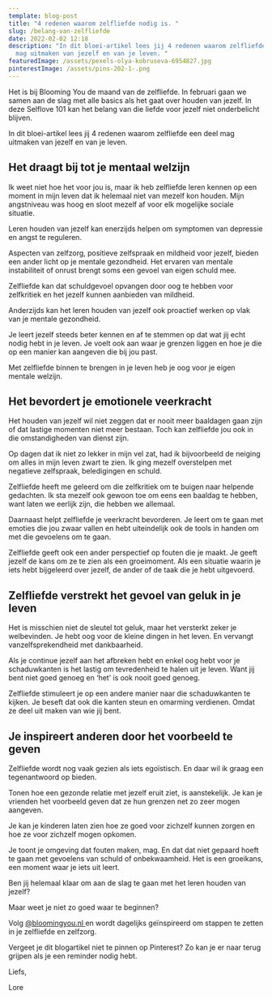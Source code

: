 ```yaml
---
template: blog-post
title: "4 redenen waarom zelfliefde nodig is. "
slug: /belang-van-zelfliefde
date: 2022-02-02 12:18
description: "In dit bloei-artikel lees jij 4 redenen waarom zelfliefde een deel
  mag uitmaken van jezelf en van je leven. "
featuredImage: /assets/pexels-olya-kobruseva-6954827.jpg
pinterestImage: /assets/pins-202-1-.png
---
```

Het is bij Blooming You de maand van de zelfliefde. In februari gaan we samen aan de slag met alle basics als het gaat over houden van jezelf. In deze Selflove 101 kan het belang van die liefde voor jezelf niet onderbelicht blijven.

In dit bloei-artikel lees jij 4 redenen waarom zelfliefde een deel mag uitmaken van jezelf en van je leven. 

## Het draagt bij tot je mentaal welzijn

Ik weet niet hoe het voor jou is, maar ik heb zelfliefde leren kennen op een moment in mijn leven dat ik helemaal niet van mezelf kon houden. Mijn angstniveau was hoog en sloot mezelf af voor elk mogelijke sociale situatie. 

Leren houden van jezelf kan enerzijds helpen om symptomen van depressie en angst te reguleren. 

Aspecten van zelfzorg, positieve zelfspraak en mildheid voor jezelf, bieden een ander licht op je mentale gezondheid. Het ervaren van mentale instabiliteit of onrust brengt soms een gevoel van eigen schuld mee. 

Zelfliefde kan dat schuldgevoel opvangen door oog te hebben voor zelfkritiek en het jezelf kunnen aanbieden van mildheid. 

Anderzijds kan het leren houden van jezelf ook proactief werken op vlak van je mentale gezondheid. 

Je leert jezelf steeds beter kennen en af te stemmen op dat wat jij echt nodig hebt in je leven. Je voelt ook aan waar je grenzen liggen en hoe je die op een manier kan aangeven die bij jou past. 

Met zelfliefde binnen te brengen in je leven heb je oog voor je eigen mentale welzijn. 

## Het bevordert je emotionele veerkracht

Het houden van jezelf wil niet zeggen dat er nooit meer baaldagen gaan zijn of dat lastige momenten niet meer bestaan. Toch kan zelfliefde jou ook in die omstandigheden van dienst zijn. 

Op dagen dat ik niet zo lekker in mijn vel zat, had ik bijvoorbeeld de neiging om alles in mijn leven zwart te zien. Ik ging mezelf overstelpen met negatieve zelfspraak, beledigingen en schuld. 

Zelfliefde heeft me geleerd om die zelfkritiek om te buigen naar helpende gedachten. Ik sta mezelf ook gewoon toe om eens een baaldag te hebben, want laten we eerlijk zijn, die hebben we allemaal. 

Daarnaast helpt zelfliefde je veerkracht bevorderen. Je leert om te gaan met emoties die jou zwaar vallen en hebt uiteindelijk ook de tools in handen om met die gevoelens om te gaan. 

Zelfliefde geeft ook een ander perspectief op fouten die je maakt. Je geeft jezelf de kans om ze te zien als een groeimoment. Als een situatie waarin je iets hebt bijgeleerd over jezelf, de ander of de taak die je hebt uitgevoerd. 

## Zelfliefde verstrekt het gevoel van geluk in je leven 

Het is misschien niet de sleutel tot geluk, maar het versterkt zeker je welbevinden. Je hebt oog voor de kleine dingen in het leven. En vervangt vanzelfsprekendheid met dankbaarheid.

Als je continue jezelf aan het afbreken hebt en enkel oog hebt voor je schaduwkanten is het lastig om tevredenheid te halen uit je leven. Want jij bent niet goed genoeg en ‘het’ is ook nooit goed genoeg.

Zelfliefde stimuleert je op een andere manier naar die schaduwkanten te kijken. Je beseft dat ook die kanten steun en omarming verdienen. Omdat ze deel uit maken van wie jij bent. 

## Je inspireert anderen door het voorbeeld te geven

Zelfliefde wordt nog vaak gezien als iets egoïstisch. En daar wil ik graag een tegenantwoord op bieden. 

Tonen hoe een gezonde relatie met jezelf eruit ziet, is aanstekelijk. Je kan je vrienden het voorbeeld geven dat ze hun grenzen net zo zeer mogen aangeven.

Je kan je kinderen laten zien hoe ze goed voor zichzelf kunnen zorgen en hoe ze voor zichzelf mogen opkomen. 

Je toont je omgeving dat fouten maken, mag. En dat dat niet gepaard hoeft te gaan met gevoelens van schuld of onbekwaamheid. Het is een groeikans, een moment waar je iets uit leert. 

Ben jij helemaal klaar om aan de slag te gaan met het leren houden van jezelf?

Maar weet je niet zo goed waar te beginnen? 


Volg [@bloomingyou.nl ](https://www.instagram.com/bloomingyou.nl/)en wordt dagelijks geïnspireerd om stappen te zetten in je zelfliefde en zelfzorg.

Vergeet je dit blogartikel niet te pinnen op Pinterest? Zo kan je er naar terug grijpen als je een reminder nodig hebt.

Liefs, 

Lore